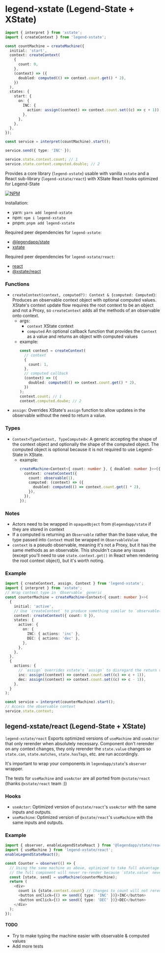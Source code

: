 # legend-xstate (Legend-State + XState)

```typescript
import { interpret } from 'xstate';
import { createContext } from 'legend-xstate';

const countMachine = createMachine({
  initial: 'start',
  context: createContext(
    {
      count: 0,
    },
    (context) => ({
      doubled: computed(() => context.count.get() * 2),
    })
  ),
  states: {
    start: {
      on: {
        INC: {
          action: assign((context) => context.count.set((c) => c + 1)),
        },
      },
    },
  },
});

const service = interpret(countMachine).start();

service.send({ type: 'INC' });

service.state.context.count; // 1
service.state.context.computed.double; // 2
```

Provides a core library (`legend-xstate`) usable with vanilla `xstate` and a React sub-library (`legend-xstate/react`) with XState React hooks optimized for Legend-State

[![NPM](https://nodei.co/npm/legend-xstate.png)](https://www.npmjs.com/package/legend-xstate)

Installation:

- yarn: `yarn add legend-xstate`
- npm: `npm i legend-xstate`
- pnpm: `pnpm add legend-xstate`

Required peer dependencies for `legend-xstate`:

- [@legendapp/state](https://www.npmjs.com/package/@legendapp/state)
- [xstate](https://www.npmjs.com/package/xstate)

Required peer dependencies for `legend-xstate/react`:

- [react](https://www.npmjs.com/package/react)
- [@xstate/react](https://www.npmjs.com/package/@xstate/react)

### Functions

- `createContext(context, computed?): Context & {computed: Computed}`: Produces an observable context object with optional computed values. XState's context update flow requires the root context to be an object and not a Proxy, so `createContext` adds all the methods of an observable onto context.
  - args:
    - `context` XState context
    - `computed` An optional callback function that provides the `Context` as a value and returns an object with computed values
  - example:
    ```typescript
    const context = createContext(
      // context
      {
        count: 1,
      },
      // computed callback
      (context) => ({
        doubled: computed(() => context.count.get() * 2),
      })
    );
    context.count; // 1
    context.computed.doube; // 2
    ```
- `assign`: Overrides XState's `assign` function to allow updates in the observable without the need to return a value.

### Types

- `Context<TypeContext, TypeComputed>`: A generic accepting the shape of the context object and optionally the shape of the computed object. The computed object is optional because it is not required to use Legend-State in XState.
  - example:
    ```typescript
    createMachine<Context<{ count: number }, { doubled: number }>>({
      context: createContext({
        count: observable(1),
        computed: (context) => ({
          doubled: computed(() => context.count.get() * 2),
        }),
      }),
    });
    ```

### Notes

- Actors need to be wrapped in `opaqueObject` from `@legendapp/state` if they are stored in context
- If a computed is returning an `Observable` rather than the base value, the type passed into `Context` must be wrapped in `ObservableValue`
- `context` is a pseudo observable, meaning it's not a Proxy, but it has the same methods as an observable. This shouldn't cause any issues (except you'll need to use `state.context.get()` in React when rendering the root context object), but it's worth noting.

### Example

```typescript
import { createContext, assign, Context } from 'legend-xstate';
import { interpret } from 'xstate';
// Wrap context type in `Observable` generic
const counterMachine = createMachine<Context<{ count: number }>>(
  {
    initial: 'active',
    // Use `createContext` to produce something similar to `observable({count: 0})`
    context: createContext({ count: 0 }),
    states: {
      active: {
        on: {
          INC: { actions: 'inc' },
          DEC: { actions: 'dec' },
        },
      },
    },
  },
  {
    actions: {
      // `assign` overrides xstate's `assign` to disregard the return value
      inc: assign((context) => context.count.set((c) => c + 1)),
      dec: assign((context) => context.count.set((c) => c - 1)),
    },
  }
);

const service = interpret(counterMachine).start();
// Access the observable context
service.state.context;
```

## legend-xstate/react (Legend-State + XState)

`legend-xstate/react` Exports optimized versions of `useMachine` and `useActor` that only rerender when absolutely necessary. Component don't rerender on any context changes, they only rerender the `state.value` changes so `state.can`, `state.matches`, `state.hasTags`, etc. are run accordingly.

It's important to wrap your components in `legendapp/state`'s `observer` wrapper.

The tests for `useMachine` and `useActor` are all ported from `@xstate/react` (thanks `@xstate/react` team :))

### Hooks

- `useActor`: Optimized version of `@xstate/react`'s `useActor` with the same inputs and outputs.
- `useMachine`: Optimized version of `@xstate/react`'s `useMachine` with the same inputs and outputs.

### Example

```typescript jsx
import { observer, enableLegendStateReact } from '@legendapp/state/react';
import { useMachine } from 'legend-xstate/react';
enableLegendStateReact();

const Counter = observer(() => {
  // Using the same machine as above, optimized to take full advantage of `@legendapp/state/react`'s performance.
  // the full component will never re-render because `state.value` never changed
  const [state, send] = useMachine(counterMachine);
  return (
    <div>
      count is {state.context.count} // Changes to count will not rerender the whole component
      <button onClick={() => send({ type: 'INC' })}>INC</button>
      <button onClick={() => send({ type: 'DEC' })}>DEC</button>
    </div>
  );
});
```

#### TODO

- Try to make typing the machine easier with observable & computed values
- Add more tests
